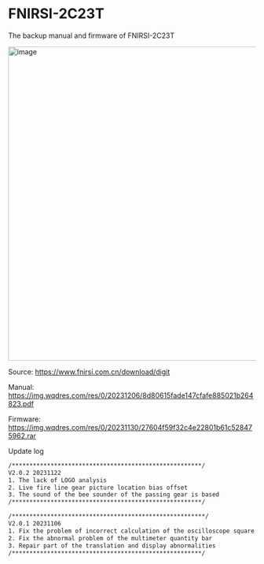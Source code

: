 # FNIRSI-2C23T
The backup manual and firmware of FNIRSI-2C23T

<img width="638" alt="image" src="https://github.com/openhoangnc/FNIRSI-2C23T/assets/20717116/70a4f610-51e7-4902-818a-fa1b0386958b">


Source: https://www.fnirsi.com.cn/download/digit

Manual: https://img.wqdres.com/res/0/20231206/8d80615fade147cfafe885021b264823.pdf

Firmware: https://img.wqdres.com/res/0/20231130/27604f59f32c4e22801b61c528475962.rar

Update log

```txt
/******************************************************/
V2.0.2 20231122
1. The lack of LOGO analysis
2. Live fire line gear picture location bias offset
3. The sound of the bee sounder of the passing gear is based
/******************************************************/

/*******************************************************/
V2.0.1 20231106
1. Fix the problem of incorrect calculation of the oscilloscope square wave high occupation ratio frequency calculation
2. Fix the abnormal problem of the multimeter quantity bar
3. Repair part of the translation and display abnormalities
/******************************************************/
```
